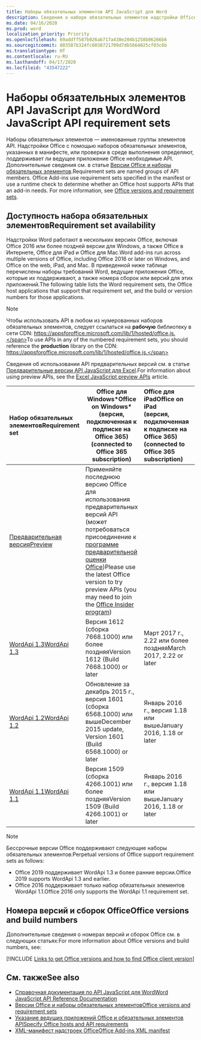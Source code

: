 ```yaml
---
title: Наборы обязательных элементов API JavaScript для Word
description: Сведения о наборе обязательных элементов надстройки Office для сборок Word.
ms.date: 04/16/2020
ms.prod: word
localization_priority: Priority
ms.openlocfilehash: 69addff587b026ab717a438e204b1258b06266b6
ms.sourcegitcommit: 803587b324fc8038721709d7db5664025cf03c6b
ms.translationtype: HT
ms.contentlocale: ru-RU
ms.lasthandoff: 04/17/2020
ms.locfileid: "43547222"
---
```

# <a name="word-javascript-api-requirement-sets"></a><span data-ttu-id="63a17-103">Наборы обязательных элементов API JavaScript для Word</span><span class="sxs-lookup"><span data-stu-id="63a17-103">Word JavaScript API requirement sets</span></span>

<span data-ttu-id="63a17-p101">Наборы обязательных элементов — именованные группы элементов API. Надстройки Office с помощью наборов обязательных элементов, указанных в манифесте, или проверки в среде выполнения определяют, поддерживает ли ведущее приложение Office необходимые API. Дополнительные сведения см. в статье [Версии Office и наборы обязательных элементов](../../develop/office-versions-and-requirement-sets.md).</span><span class="sxs-lookup"><span data-stu-id="63a17-p101">Requirement sets are named groups of API members. Office Add-ins use requirement sets specified in the manifest or use a runtime check to determine whether an Office host supports APIs that an add-in needs. For more information, see [Office versions and requirement sets](../../develop/office-versions-and-requirement-sets.md).</span></span>

## <a name="requirement-set-availability"></a><span data-ttu-id="63a17-107">Доступность набора обязательных элементов</span><span class="sxs-lookup"><span data-stu-id="63a17-107">Requirement set availability</span></span>

<span data-ttu-id="63a17-108">Надстройки Word работают в нескольких версиях Office, включая Office 2016 или более поздней версии для Windows, а также Office в Интернете, Office для iPad и Office для Mac.</span><span class="sxs-lookup"><span data-stu-id="63a17-108">Word add-ins run across multiple versions of Office, including Office 2016 or later on Windows, and Office on the web, iPad, and Mac.</span></span> <span data-ttu-id="63a17-109">В приведенной ниже таблице перечислены наборы требований Word, ведущие приложения Office, которые их поддерживают, а также номера сборок или версий для этих приложений.</span><span class="sxs-lookup"><span data-stu-id="63a17-109">The following table lists the Word requirement sets, the Office host applications that support that requirement set, and the build or version numbers for those applications.</span></span>

> [!NOTE]
> <span data-ttu-id="63a17-110">Чтобы использовать API в любом из нумерованных наборов обязательных элементов, следует ссылаться на **рабочую** библиотеку в сети CDN: https://appsforoffice.microsoft.com/lib/1/hosted/office.js.</span><span class="sxs-lookup"><span data-stu-id="63a17-110">To use APIs in any of the numbered requirement sets, you should reference the **production** library on the CDN: https://appsforoffice.microsoft.com/lib/1/hosted/office.js.</span></span>
>
> <span data-ttu-id="63a17-111">Сведения об использовании API предварительных версий см. в статье [Предварительные версии API JavaScript для Excel](word-preview-apis.md).</span><span class="sxs-lookup"><span data-stu-id="63a17-111">For information about using preview APIs, see the [Excel JavaScript preview APIs](word-preview-apis.md) article.</span></span>

|  <span data-ttu-id="63a17-112">Набор обязательных элементов</span><span class="sxs-lookup"><span data-stu-id="63a17-112">Requirement set</span></span>  |   <span data-ttu-id="63a17-113">Office для Windows\*</span><span class="sxs-lookup"><span data-stu-id="63a17-113">Office on Windows\*</span></span><br><span data-ttu-id="63a17-114">(версия, подключенная к подписке на Office 365)</span><span class="sxs-lookup"><span data-stu-id="63a17-114">(connected to Office 365 subscription)</span></span>  |  <span data-ttu-id="63a17-115">Office для iPad</span><span class="sxs-lookup"><span data-stu-id="63a17-115">Office on iPad</span></span><br><span data-ttu-id="63a17-116">(версия, подключенная к подписке на Office 365)</span><span class="sxs-lookup"><span data-stu-id="63a17-116">(connected to Office 365 subscription)</span></span>  |  <span data-ttu-id="63a17-117">Office для Mac</span><span class="sxs-lookup"><span data-stu-id="63a17-117">Office on Mac</span></span><br><span data-ttu-id="63a17-118">(версия, подключенная к подписке на Office 365)</span><span class="sxs-lookup"><span data-stu-id="63a17-118">(connected to Office 365 subscription)</span></span>  | <span data-ttu-id="63a17-119">Office в Интернете</span><span class="sxs-lookup"><span data-stu-id="63a17-119">Office on the web</span></span>  |
|:-----|-----|:-----|:-----|:-----|
| [<span data-ttu-id="63a17-120">Предварительная версия</span><span class="sxs-lookup"><span data-stu-id="63a17-120">Preview</span></span>](word-preview-apis.md) | <span data-ttu-id="63a17-121">Применяйте последнюю версию Office для использования предварительных версий API (может потребоваться присоединение к [программе предварительной оценки Office](https://insider.office.com))</span><span class="sxs-lookup"><span data-stu-id="63a17-121">Please use the latest Office version to try preview APIs (you may need to join the [Office Insider program](https://insider.office.com))</span></span> |
| [<span data-ttu-id="63a17-122">WordApi 1.3</span><span class="sxs-lookup"><span data-stu-id="63a17-122">WordApi 1.3</span></span>](word-api-1-3-requirement-set.md) | <span data-ttu-id="63a17-123">Версия 1612 (сборка 7668.1000) или более поздняя</span><span class="sxs-lookup"><span data-stu-id="63a17-123">Version 1612 (Build 7668.1000) or later</span></span>| <span data-ttu-id="63a17-124">Март 2017 г., 2.22 или более поздняя</span><span class="sxs-lookup"><span data-stu-id="63a17-124">March 2017, 2.22 or later</span></span> | <span data-ttu-id="63a17-125">Март 2017 г., 15.32 или более поздняя</span><span class="sxs-lookup"><span data-stu-id="63a17-125">March 2017, 15.32 or later</span></span>| <span data-ttu-id="63a17-126">Март 2017 г.</span><span class="sxs-lookup"><span data-stu-id="63a17-126">March 2017</span></span> |
| [<span data-ttu-id="63a17-127">WordApi 1.2</span><span class="sxs-lookup"><span data-stu-id="63a17-127">WordApi 1.2</span></span>](word-api-1-2-requirement-set.md) | <span data-ttu-id="63a17-128">Обновление за декабрь 2015 г., версия 1601 (сборка 6568.1000) или выше</span><span class="sxs-lookup"><span data-stu-id="63a17-128">December 2015 update, Version 1601 (Build 6568.1000) or later</span></span> | <span data-ttu-id="63a17-129">Январь 2016 г., версия 1.18 или выше</span><span class="sxs-lookup"><span data-stu-id="63a17-129">January 2016, 1.18 or later</span></span> | <span data-ttu-id="63a17-130">Январь 2016 г., версия 15.19 или выше</span><span class="sxs-lookup"><span data-stu-id="63a17-130">January 2016, 15.19 or later</span></span>| <span data-ttu-id="63a17-131">Сентябрь 2016 г.</span><span class="sxs-lookup"><span data-stu-id="63a17-131">September 2016</span></span> |
| [<span data-ttu-id="63a17-132">WordApi 1.1</span><span class="sxs-lookup"><span data-stu-id="63a17-132">WordApi 1.1</span></span>](word-api-1-1-requirement-set.md) | <span data-ttu-id="63a17-133">Версия 1509 (сборка 4266.1001) или более поздняя</span><span class="sxs-lookup"><span data-stu-id="63a17-133">Version 1509 (Build 4266.1001) or later</span></span>| <span data-ttu-id="63a17-134">Январь 2016 г., версия 1.18 или выше</span><span class="sxs-lookup"><span data-stu-id="63a17-134">January 2016, 1.18 or later</span></span> | <span data-ttu-id="63a17-135">Январь 2016 г., версия 15.19 или выше</span><span class="sxs-lookup"><span data-stu-id="63a17-135">January 2016, 15.19 or later</span></span>| <span data-ttu-id="63a17-136">Сентябрь 2016 г.</span><span class="sxs-lookup"><span data-stu-id="63a17-136">September 2016</span></span> |

> [!NOTE]
> <span data-ttu-id="63a17-137">Бессрочные версии Office поддерживают следующие наборы обязательных элементов:</span><span class="sxs-lookup"><span data-stu-id="63a17-137">Perpetual versions of Office support requirement sets as follows:</span></span>
>
> - <span data-ttu-id="63a17-138">Office 2019 поддерживает WordApi 1.3 и более ранние версии.</span><span class="sxs-lookup"><span data-stu-id="63a17-138">Office 2019 supports WordApi 1.3 and earlier.</span></span>
> - <span data-ttu-id="63a17-139">Office 2016 поддерживает только набор обязательных элементов WordApi 1.1.</span><span class="sxs-lookup"><span data-stu-id="63a17-139">Office 2016 only supports the WordApi 1.1 requirement set.</span></span>

## <a name="office-versions-and-build-numbers"></a><span data-ttu-id="63a17-140">Номера версий и сборок Office</span><span class="sxs-lookup"><span data-stu-id="63a17-140">Office versions and build numbers</span></span>

<span data-ttu-id="63a17-141">Дополнительные сведения о номерах версий и сборок Office см. в следующих статьях:</span><span class="sxs-lookup"><span data-stu-id="63a17-141">For more information about Office versions and build numbers, see:</span></span>

[!INCLUDE [Links to get Office versions and how to find Office client version](../../includes/links-get-office-versions-builds.md)]

## <a name="see-also"></a><span data-ttu-id="63a17-142">См. также</span><span class="sxs-lookup"><span data-stu-id="63a17-142">See also</span></span>

- [<span data-ttu-id="63a17-143">Справочная документация по API JavaScript для Word</span><span class="sxs-lookup"><span data-stu-id="63a17-143">Word JavaScript API Reference Documentation</span></span>](/javascript/api/word)
- [<span data-ttu-id="63a17-144">Версии Office и наборы обязательных элементов</span><span class="sxs-lookup"><span data-stu-id="63a17-144">Office versions and requirement sets</span></span>](../../develop/office-versions-and-requirement-sets.md)
- [<span data-ttu-id="63a17-145">Указание ведущих приложений Office и обязательных элементов API</span><span class="sxs-lookup"><span data-stu-id="63a17-145">Specify Office hosts and API requirements</span></span>](../../develop/specify-office-hosts-and-api-requirements.md)
- [<span data-ttu-id="63a17-146">XML-манифест надстроек Office</span><span class="sxs-lookup"><span data-stu-id="63a17-146">Office Add-ins XML manifest</span></span>](../../develop/add-in-manifests.md)
